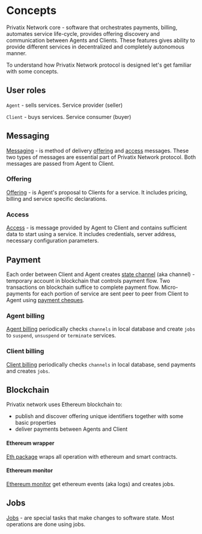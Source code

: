 # Concepts

Privatix Network core - software that orchestrates payments, billing, automates service life-cycle, provides offering discovery and communication between Agents and Clients. These features gives ability to provide different services in decentralized and completely autonomous manner.

To understand how Privatix Network protocol is designed let's get familiar with some concepts.

## User roles

`Agent` - sells services. Service provider \(seller\)

`Client` - buys services. Service consumer \(buyer\)

## Messaging

[Messaging](messaging/) - is method of delivery [offering](messaging/offering/) and [access](messaging/access/) messages. These two types of messages are essential part of Privatix Network protocol. Both messages are passed from Agent to Client.

### Offering

[Offering](messaging/offering/) - is Agent's proposal to Clients for a service. It includes pricing, billing and service specific declarations.

### Access

[Access](messaging/access/) - is message provided by Agent to Client and contains sufficient data to start using a service. It includes credentials, server address, necessary configuration parameters.

## Payment

Each order between Client and Agent creates [state channel](payments/channel.md) \(aka channel\) - temporary account in blockchain that controls payment flow. Two transactions on blockchain suffice to complete payment flow. Micro-payments for each portion of service are sent peer to peer from Client to Agent using [payment cheques](payments/payments-1.md).

### Agent billing

[Agent billing](payments/agent_billing.md) periodically checks `channels` in local database and create `jobs` to `suspend`, `unsuspend` or `terminate` services.

### Client billing

[Client billing](payments/client_billing.md) periodically checks `channels` in local database, send payments and creates `jobs`.

## Blockchain

Privatix network uses Ethereum blockchain to:

* publish and discover offering unique identifiers together with some basic properties
* deliver payments between Agents and Client

#### Ethereum wrapper

[Eth package](https://github.com/Privatix/dappctrl/tree/master/eth) wraps all operation with ethereum and smart contracts.

#### Ethereum monitor

[Ethereum monitor](ethereum/ethereum_monitor.md) get ethereum events \(aka logs\) and creates jobs.

## Jobs

[Jobs](jobs/job.md) - are special tasks that make changes to software state. Most operations are done using jobs.

